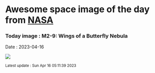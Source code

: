 
# Awesome space image of the day from [NASA](https://api.nasa.gov/)

### Today image : M2-9: Wings of a Butterfly Nebula
Date : 2023-04-16

![](https://apod.nasa.gov/apod/image/2304/M2D9_HubbleSchmidt_985.jpg)

<small>Latest update : Sun Apr 16 05:11:39 2023</small>
        